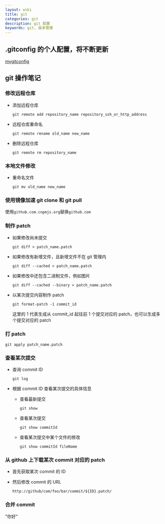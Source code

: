```yaml
---
layout: wiki
title: git
categories: git
description: git 配置
keywords: git, 版本管理
---
```


## .gitconfig 的个人配置，将不断更新

[mygitconfig](/_wiki/mygitconfig)

## git 操作笔记

### 修改远程仓库

- 添加远程仓库

  `git remote add repository_name repository_ssh_or_http_address`

- 远程仓库重命名

  `git remote rename old_name new_name`

- 删除远程仓库

  `git remote rm repository_name`

### 本地文件修改

- 重命名文件

  `git mv old_name new_name`

### 使用镜像加速 git clone 和 git pull

使用`github.com.cnpmjs.org`替换`github.com`

### 制作 patch

- 如果修改尚未提交

  ```shell
  git diff > patch_name.patch
  ```

- 如果修改有新增文件，且新增文件不在 git 管理内

  ```shell
  git diff --cached > patch_name.patch
  ```

- 如果修改中还包含二进制文件，例如图片

  ```shell
  git diff --cached --binary > patch_name.patch
  ```

- 以某次提交内容制作 patch

  ```shell
  git format-patch -1 commit_id
  ```

  这里的 1 代表生成从 commit_id 起往前 1 个提交对应的 patch，也可以生成多个提交对应的 patch

### 打 patch

  ```shell
  git apply patch_name.patch
  ```

### 查看某次提交

- 查询 commit ID

  ```shell
  git log
  ```

- 根据 commit ID 查看某次提交的具体信息

  - 查看最新提交

    ```shell
    git show
    ```

  - 查看某次提交

    ```shell
    git show commitId
    ```

  - 查看某次提交中某个文件的修改

    ```shell
    git show commitId fileName
    ```

### 从 github 上下载某次 commit 对应的 patch

- 首先获取某次 commit 的 ID
- 然后修改 commit 的 URL

  ```
  http://github/com/foo/bar/commit/${ID}.patch/
  ```

### 合并 commit

"你好"
